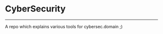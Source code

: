 # CyberSecurity
-------------------------------------------------------------------------------------
A repo which explains various tools for cybersec.domain ;) 
